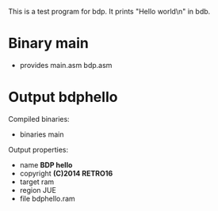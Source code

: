 This is a test program for bdp.
It prints "Hello world\n" in bdb.

Binary **main**
===============

 - provides main.asm bdp.asm


Output **bdphello**
=====================

Compiled binaries:

 - binaries main

Output properties:

 - name **BDP hello**
 - copyright **(C)2014 RETRO16**
 - target ram
 - region JUE
 - file bdphello.ram


